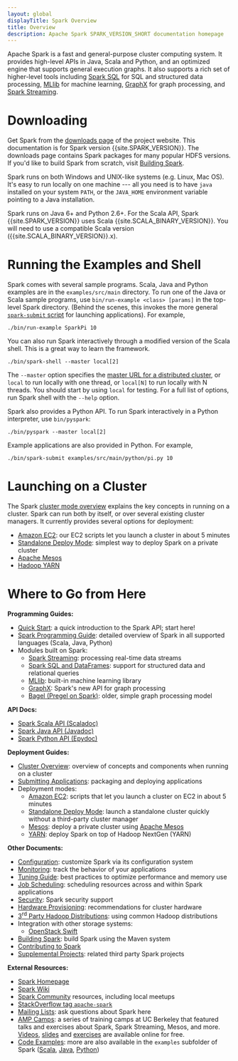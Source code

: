 ```yaml
---
layout: global
displayTitle: Spark Overview
title: Overview
description: Apache Spark SPARK_VERSION_SHORT documentation homepage
---
```


Apache Spark is a fast and general-purpose cluster computing system.
It provides high-level APIs in Java, Scala and Python,
and an optimized engine that supports general execution graphs.
It also supports a rich set of higher-level tools including [Spark SQL](sql-programming-guide.md) for SQL and structured data processing, [MLlib](mllib-guide.md) for machine learning, [GraphX](graphx-programming-guide.md) for graph processing, and [Spark Streaming](streaming-programming-guide.md).

# Downloading

Get Spark from the [downloads page](http://spark.apache.org/downloads.html) of the project website. This documentation is for Spark version {{site.SPARK_VERSION}}. The downloads page 
contains Spark packages for many popular HDFS versions. If you'd like to build Spark from 
scratch, visit [Building Spark](building-spark.md).

Spark runs on both Windows and UNIX-like systems (e.g. Linux, Mac OS). It's easy to run
locally on one machine --- all you need is to have `java` installed on your system `PATH`,
or the `JAVA_HOME` environment variable pointing to a Java installation.

Spark runs on Java 6+ and Python 2.6+. For the Scala API, Spark {{site.SPARK_VERSION}} uses
Scala {{site.SCALA_BINARY_VERSION}}. You will need to use a compatible Scala version 
({{site.SCALA_BINARY_VERSION}}.x).

# Running the Examples and Shell

Spark comes with several sample programs.  Scala, Java and Python examples are in the
`examples/src/main` directory. To run one of the Java or Scala sample programs, use
`bin/run-example <class> [params]` in the top-level Spark directory. (Behind the scenes, this
invokes the more general
[`spark-submit` script](submitting-applications.md) for
launching applications). For example,

    ./bin/run-example SparkPi 10

You can also run Spark interactively through a modified version of the Scala shell. This is a
great way to learn the framework.

    ./bin/spark-shell --master local[2]

The `--master` option specifies the
[master URL for a distributed cluster](submitting-applications.md#master-urls), or `local` to run
locally with one thread, or `local[N]` to run locally with N threads. You should start by using
`local` for testing. For a full list of options, run Spark shell with the `--help` option.

Spark also provides a Python API. To run Spark interactively in a Python interpreter, use
`bin/pyspark`:

    ./bin/pyspark --master local[2]

Example applications are also provided in Python. For example,

    ./bin/spark-submit examples/src/main/python/pi.py 10

# Launching on a Cluster

The Spark [cluster mode overview](cluster-overview.md) explains the key concepts in running on a cluster.
Spark can run both by itself, or over several existing cluster managers. It currently provides several
options for deployment:

* [Amazon EC2](ec2-scripts.md): our EC2 scripts let you launch a cluster in about 5 minutes
* [Standalone Deploy Mode](spark-standalone.md): simplest way to deploy Spark on a private cluster
* [Apache Mesos](running-on-mesos.md)
* [Hadoop YARN](running-on-yarn.md)

# Where to Go from Here

**Programming Guides:**

* [Quick Start](quick-start.md): a quick introduction to the Spark API; start here!
* [Spark Programming Guide](programming-guide.md): detailed overview of Spark
  in all supported languages (Scala, Java, Python)
* Modules built on Spark:
  * [Spark Streaming](streaming-programming-guide.md): processing real-time data streams
  * [Spark SQL and DataFrames](sql-programming-guide.md): support for structured data and relational queries
  * [MLlib](mllib-guide.md): built-in machine learning library
  * [GraphX](graphx-programming-guide.md): Spark's new API for graph processing
  * [Bagel (Pregel on Spark)](bagel-programming-guide.md): older, simple graph processing model

**API Docs:**

* [Spark Scala API (Scaladoc)](api/scala/index.html#org.apache.spark.package)
* [Spark Java API (Javadoc)](api/java/index.html)
* [Spark Python API (Epydoc)](api/python/index.html)

**Deployment Guides:**

* [Cluster Overview](cluster-overview.md): overview of concepts and components when running on a cluster
* [Submitting Applications](submitting-applications.md): packaging and deploying applications
* Deployment modes:
  * [Amazon EC2](ec2-scripts.md): scripts that let you launch a cluster on EC2 in about 5 minutes
  * [Standalone Deploy Mode](spark-standalone.md): launch a standalone cluster quickly without a third-party cluster manager
  * [Mesos](running-on-mesos.md): deploy a private cluster using
      [Apache Mesos](http://mesos.apache.org)
  * [YARN](running-on-yarn.md): deploy Spark on top of Hadoop NextGen (YARN)

**Other Documents:**

* [Configuration](configuration.md): customize Spark via its configuration system
* [Monitoring](monitoring.md): track the behavior of your applications
* [Tuning Guide](tuning.md): best practices to optimize performance and memory use
* [Job Scheduling](job-scheduling.md): scheduling resources across and within Spark applications
* [Security](security.md): Spark security support
* [Hardware Provisioning](hardware-provisioning.md): recommendations for cluster hardware
* [3<sup>rd</sup> Party Hadoop Distributions](hadoop-third-party-distributions.md): using common Hadoop distributions
* Integration with other storage systems:
  * [OpenStack Swift](storage-openstack-swift.md)
* [Building Spark](building-spark.md): build Spark using the Maven system
* [Contributing to Spark](https://cwiki.apache.org/confluence/display/SPARK/Contributing+to+Spark)
* [Supplemental Projects](https://cwiki.apache.org/confluence/display/SPARK/Supplemental+Spark+Projects): related third party Spark projects

**External Resources:**

* [Spark Homepage](http://spark.apache.org)
* [Spark Wiki](https://cwiki.apache.org/confluence/display/SPARK)
* [Spark Community](http://spark.apache.org/community.html) resources, including local meetups
* [StackOverflow tag `apache-spark`](http://stackoverflow.com/questions/tagged/apache-spark)
* [Mailing Lists](http://spark.apache.org/mailing-lists.html): ask questions about Spark here
* [AMP Camps](http://ampcamp.berkeley.edu/): a series of training camps at UC Berkeley that featured talks and
  exercises about Spark, Spark Streaming, Mesos, and more. [Videos](http://ampcamp.berkeley.edu/3/),
  [slides](http://ampcamp.berkeley.edu/3/) and [exercises](http://ampcamp.berkeley.edu/3/exercises/) are
  available online for free.
* [Code Examples](http://spark.apache.org/examples.html): more are also available in the `examples` subfolder of Spark ([Scala]({{site.SPARK_GITHUB_URL}}/tree/master/examples/src/main/scala/org/apache/spark/examples),
 [Java]({{site.SPARK_GITHUB_URL}}/tree/master/examples/src/main/java/org/apache/spark/examples),
 [Python]({{site.SPARK_GITHUB_URL}}/tree/master/examples/src/main/python))
